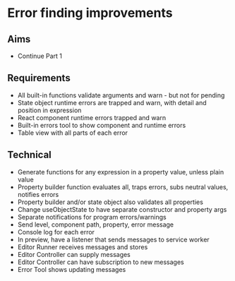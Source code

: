 Error finding improvements
==========================

Aims
----

- Continue Part 1

Requirements
------------

- All built-in functions validate arguments and warn - but not for pending
- State object runtime errors are trapped and warn, with detail and position in expression
- React component runtime errors trapped and warn
- Built-in errors tool to show component and runtime errors
- Table view with all parts of each error



Technical
---------

- Generate functions for any expression in a property value, unless plain value
- Property builder function evaluates all, traps errors, subs neutral values, notifies errors
- Property builder and/or state object also validates all properties
- Change useObjectState to have separate constructor and property args
- Separate notifications for program errors/warnings
- Send level, component path, property, error message
- Console log for each error
- In preview, have a listener that sends messages to service worker
- Editor Runner receives messages and stores
- Editor Controller can supply messages
- Editor Controller can have subscription to new messages
- Error Tool shows updating messages


